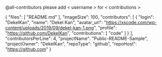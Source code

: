 @all-contributors please add < username > for < contributions >

{
  "files": [
    "README.md"
  ],
  "imageSize": 100,
  "contributors": [
    {
      "login": "DekelKan",
      "name": "Dekel Kan",
      "avatar_url": "https://xscode.com/wp-content/uploads/2019/09/dekel-kan-1.png",
      "profile": "https://github.com/DekelKan",
      "contributions": [
        "code"
      ]
    }
  ],
  "contributorsPerLine": 4,
  "projectName": "Public-README-Sample",
  "projectOwner": "DekelKan",
  "repoType": "github",
  "repoHost": "https://github.com"
}

